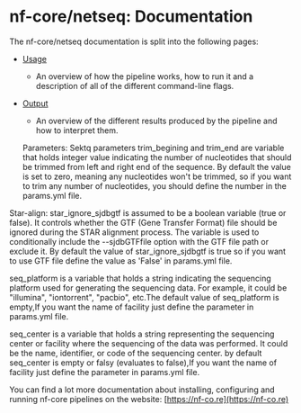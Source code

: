 # nf-core/netseq: Documentation

The nf-core/netseq documentation is split into the following pages:

- [Usage](usage.md)
  - An overview of how the pipeline works, how to run it and a description of all of the different command-line flags.
- [Output](output.md)
  - An overview of the different results produced by the pipeline and how to interpret them.

  Parameters:
Sektq parameters
trim_begining and trim_end are variable that holds integer value indicating the number of nucleotides that should be trimmed from left and right end of the sequence. By default the value is set to zero, meaning any nucleotides won't be trimmed, so if you want to trim any number of nucleotides, you should define the number in the params.yml file.

Star-align:
star_ignore_sjdbgtf is assumed to be a boolean variable (true or false). It controls whether the GTF (Gene Transfer Format) file should be ignored during the STAR alignment process. The variable is used to conditionally include the --sjdbGTFfile option with the GTF file path or exclude it. By default the value of star_ignore_sjdbgtf is true so if you want to use GTF file define the value as 'False' in params.yml file.

seq_platform is a variable that holds a string indicating the sequencing platform used for generating the sequencing data. For example, it could be "illumina", "iontorrent", "pacbio", etc.The default value of seq_platform is empty,If you want the name of facility just define the parameter in params.yml file.

seq_center is a variable that holds a string representing the sequencing center or facility where the sequencing of the data was performed. It could be the name, identifier, or code of the sequencing center. by default seq_center is empty or falsy (evaluates to false),If you want the name of facility just define the parameter in params.yml file.


You can find a lot more documentation about installing, configuring and running nf-core pipelines on the website: [https://nf-co.re](https://nf-co.re)
